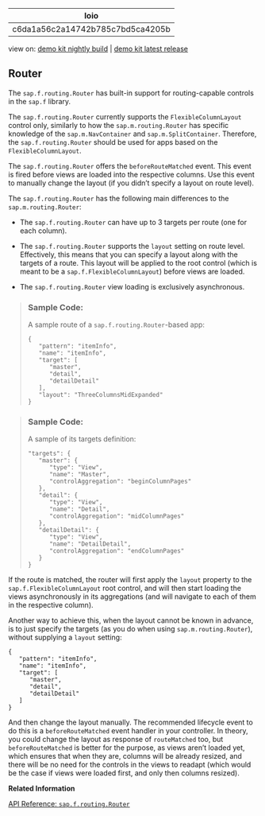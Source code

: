 <!-- loioc6da1a56c2a14742b785c7bd5ca4205b -->

| loio |
| -----|
| c6da1a56c2a14742b785c7bd5ca4205b |

<div id="loio">

view on: [demo kit nightly build](https://openui5nightly.hana.ondemand.com/topic/c6da1a56c2a14742b785c7bd5ca4205b) | [demo kit latest release](https://sdk.openui5.org/topic/c6da1a56c2a14742b785c7bd5ca4205b)</div>

## Router

The `sap.f.routing.Router` has built-in support for routing-capable controls in the `sap.f` library.

The `sap.f.routing.Router` currently supports the `FlexibleColumnLayout` control only, similarly to how the `sap.m.routing.Router` has specific knowledge of the `sap.m.NavContainer` and `sap.m.SplitContainer`. Therefore, the `sap.f.routing.Router` should be used for apps based on the `FlexibleColumnLayout`.

The `sap.f.routing.Router` offers the `beforeRouteMatched` event. This event is fired before views are loaded into the respective columns. Use this event to manually change the layout \(if you didn’t specify a layout on route level\).

The `sap.f.routing.Router` has the following main differences to the `sap.m.routing.Router`:

-   The `sap.f.routing.Router` can have up to 3 targets per route \(one for each column\).

-   The `sap.f.routing.Router` supports the `layout` setting on route level. Effectively, this means that you can specify a layout along with the targets of a route. This layout will be applied to the root control \(which is meant to be a `sap.f.FlexibleColumnLayout`\) before views are loaded.

-   The `sap.f.routing.Router` view loading is exclusively asynchronous.


> ### Sample Code:  
> A sample route of a `sap.f.routing.Router`-based app:
> 
> ```
> {
>    "pattern": "itemInfo",
>    "name": "itemInfo",
>    "target": [
>       "master",
>       "detail",
>       "detailDetail"
>    ],
>    "layout": "ThreeColumnsMidExpanded"
> }
> ```

> ### Sample Code:  
> A sample of its targets definition:
> 
> ```
> "targets": {
>    "master": {
>       "type": "View",
>       "name": "Master",
>       "controlAggregation": "beginColumnPages"
>    },
>    "detail": {
>       "type": "View",
>       "name": "Detail",
>       "controlAggregation": "midColumnPages"
>    },
>    "detailDetail": {
>       "type": "View",
>       "name": "DetailDetail",
>       "controlAggregation": "endColumnPages"
>    }
> }
> 
> ```

If the route is matched, the router will first apply the `layout` property to the `sap.f.FlexibleColumnLayout` root control, and will then start loading the views asynchronously in its aggregations \(and will navigate to each of them in the respective column\).

Another way to achieve this, when the layout cannot be known in advance, is to just specify the targets \(as you do when using `sap.m.routing.Router`\), without supplying a `layout` setting:

```
{
   "pattern": "itemInfo",
   "name": "itemInfo",
   "target": [
      "master",
      "detail",
      "detailDetail"
   ]
}

```

And then change the layout manually. The recommended lifecycle event to do this is a `beforeRouteMatched` event handler in your controller. In theory, you could change the layout as response of `routeMatched` too, but `beforeRouteMatched` is better for the purpose, as views aren’t loaded yet, which ensures that when they are, columns will be already resized, and there will be no need for the controls in the views to readapt \(which would be the case if views were loaded first, and only then columns resized\).

**Related Information**  


[API Reference: `sap.f.routing.Router`](https://sdk.openui5.org/api/sap.f.routing.Router)

